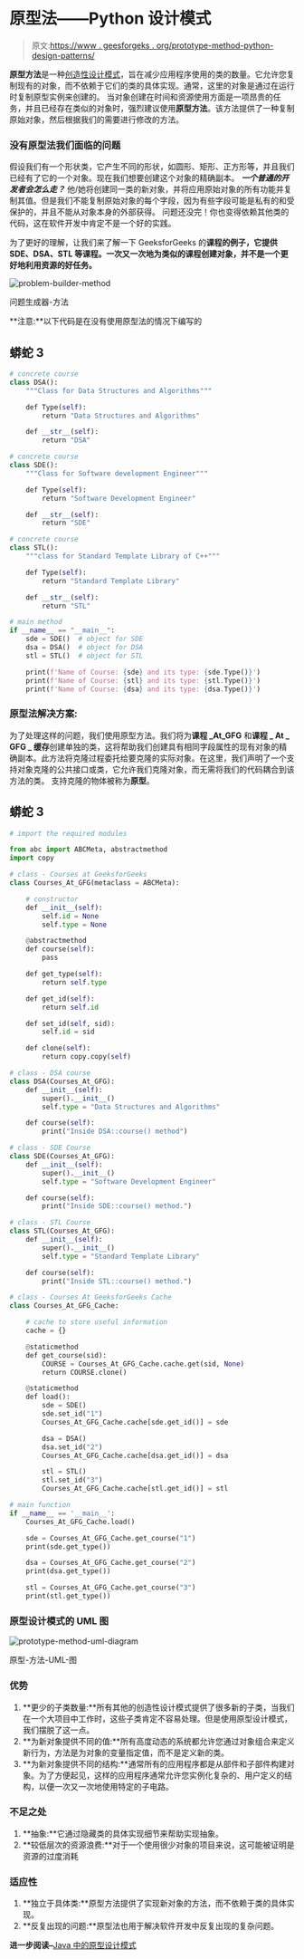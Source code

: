 # 原型法——Python 设计模式

> 原文:[https://www . geesforgeks . org/prototype-method-python-design-patterns/](https://www.geeksforgeeks.org/prototype-method-python-design-patterns/)

**原型方法**是一种[创造性设计模式](https://www.geeksforgeeks.org/design-patterns-set-1-introduction/)，旨在减少应用程序使用的类的数量。它允许您复制现有的对象，而不依赖于它们的类的具体实现。通常，这里的对象是通过在运行时复制原型实例来创建的。
当对象创建在时间和资源使用方面是一项昂贵的任务，并且已经存在类似的对象时，强烈建议使用**原型方法**。该方法提供了一种复制原始对象，然后根据我们的需要进行修改的方法。

### 没有原型法我们面临的问题

假设我们有一个形状类，它产生不同的形状，如圆形、矩形、正方形等，并且我们已经有了它的一个对象。现在我们想要创建这个对象的精确副本。 ***一个普通的开发者会怎么走？***
他/她将创建同一类的新对象，并将应用原始对象的所有功能并复制其值。但是我们不能复制原始对象的每个字段，因为有些字段可能是私有的和受保护的，并且不能从对象本身的外部获得。
问题还没完！你也变得依赖其他类的代码，这在软件开发中肯定不是一个好的实践。

为了更好的理解，让我们来了解一下 GeeksforGeeks 的**课程的例子，它提供 SDE、DSA、STL 等课程。一次又一次地为类似的课程创建对象，并不是一个更好地利用资源的好任务。** 

![problem-builder-method](img/1195c253c8807f047480855fee520a73.png)

问题生成器-方法

**注意:**以下代码是在没有使用原型法的情况下编写的

## 蟒蛇 3

```py
# concrete course
class DSA():
    """Class for Data Structures and Algorithms"""

    def Type(self):
        return "Data Structures and Algorithms"

    def __str__(self):
        return "DSA"

# concrete course
class SDE():
    """Class for Software development Engineer"""

    def Type(self):
        return "Software Development Engineer"

    def __str__(self):
        return "SDE"

# concrete course
class STL():
    """class for Standard Template Library of C++"""

    def Type(self):
        return "Standard Template Library"

    def __str__(self):
        return "STL"

# main method
if __name__ == "__main__":
    sde = SDE()  # object for SDE
    dsa = DSA()  # object for DSA
    stl = STL()  # object for STL

    print(f'Name of Course: {sde} and its type: {sde.Type()}')
    print(f'Name of Course: {stl} and its type: {stl.Type()}')
    print(f'Name of Course: {dsa} and its type: {dsa.Type()}')
```

### 原型法解决方案:

为了处理这样的问题，我们使用原型方法。我们将为**课程 _At_GFG** 和**课程 _ At _ GFG _ 缓存**创建单独的类，这将帮助我们创建具有相同字段属性的现有对象的精确副本。此方法将克隆过程委托给要克隆的实际对象。在这里，我们声明了一个支持对象克隆的公共接口或类，它允许我们克隆对象，而无需将我们的代码耦合到该方法的类。
支持克隆的物体被称为**原型**。

## 蟒蛇 3

```py
# import the required modules

from abc import ABCMeta, abstractmethod
import copy

# class - Courses at GeeksforGeeks
class Courses_At_GFG(metaclass = ABCMeta):

    # constructor
    def __init__(self):
        self.id = None
        self.type = None

    @abstractmethod
    def course(self):
        pass

    def get_type(self):
        return self.type

    def get_id(self):
        return self.id

    def set_id(self, sid):
        self.id = sid

    def clone(self):
        return copy.copy(self)

# class - DSA course
class DSA(Courses_At_GFG):
    def __init__(self):
        super().__init__()
        self.type = "Data Structures and Algorithms"

    def course(self):
        print("Inside DSA::course() method")

# class - SDE Course
class SDE(Courses_At_GFG):
    def __init__(self):
        super().__init__()
        self.type = "Software Development Engineer"

    def course(self):
        print("Inside SDE::course() method.")

# class - STL Course
class STL(Courses_At_GFG):
    def __init__(self):
        super().__init__()
        self.type = "Standard Template Library"

    def course(self):
        print("Inside STL::course() method.")

# class - Courses At GeeksforGeeks Cache
class Courses_At_GFG_Cache:

    # cache to store useful information
    cache = {}

    @staticmethod
    def get_course(sid):
        COURSE = Courses_At_GFG_Cache.cache.get(sid, None)
        return COURSE.clone()

    @staticmethod
    def load():
        sde = SDE()
        sde.set_id("1")
        Courses_At_GFG_Cache.cache[sde.get_id()] = sde

        dsa = DSA()
        dsa.set_id("2")
        Courses_At_GFG_Cache.cache[dsa.get_id()] = dsa

        stl = STL()
        stl.set_id("3")
        Courses_At_GFG_Cache.cache[stl.get_id()] = stl

# main function
if __name__ == '__main__':
    Courses_At_GFG_Cache.load()

    sde = Courses_At_GFG_Cache.get_course("1")
    print(sde.get_type())

    dsa = Courses_At_GFG_Cache.get_course("2")
    print(dsa.get_type())

    stl = Courses_At_GFG_Cache.get_course("3")
    print(stl.get_type())
```

### 原型设计模式的 UML 图

![prototype-method-uml-diagram](img/cb9a3c0a16bbb0a12339020134933423.png)

原型-方法-UML-图

### 优势

1.  **更少的子类数量:**所有其他的创造性设计模式提供了很多新的子类，当我们在一个大项目中工作时，这些子类肯定不容易处理。但是使用原型设计模式，我们摆脱了这一点。
2.  **为新对象提供不同的值:**所有高度动态的系统都允许您通过对象组合来定义新行为，方法是为对象的变量指定值，而不是定义新的类。
3.  **为新对象提供不同的结构:**通常所有的应用程序都是从部件和子部件构建对象。为了方便起见，这样的应用程序通常允许您实例化复杂的、用户定义的结构，以便一次又一次地使用特定的子电路。

### 不足之处

1.  **抽象:**它通过隐藏类的具体实现细节来帮助实现抽象。
2.  **较低层次的资源浪费:**对于一个使用很少对象的项目来说，这可能被证明是资源的过度消耗

### 适应性

1.  **独立于具体类:**原型方法提供了实现新对象的方法，而不依赖于类的具体实现。
2.  **反复出现的问题:**原型法也用于解决软件开发中反复出现的复杂问题。

**进一步阅读–**[Java 中的原型设计模式](https://www.geeksforgeeks.org/prototype-design-pattern/)